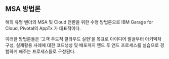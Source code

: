 ## MSA 방법론

해외 유명 벤더의 MSA 및 Cloud 전환을 위한 수행 방법론으로 IBM Garage for Cloud, Pivotal의 AppTx 가 대표적이다.

이러한 방법론들은 ’고객 주도적 클라우드 실현’을 목표로 아이디어 발굴부터 아키텍처 구성, 실제활용 사례에 대한 코드생성 및 배포까지 앤드 투 앤드 프로세스를 실습으로 경험하게 해주는 프로세스들로 구성된다.

<br/><br/><br/><br/>